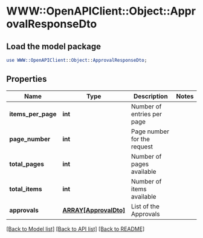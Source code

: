 # WWW::OpenAPIClient::Object::ApprovalResponseDto

## Load the model package
```perl
use WWW::OpenAPIClient::Object::ApprovalResponseDto;
```

## Properties
Name | Type | Description | Notes
------------ | ------------- | ------------- | -------------
**items_per_page** | **int** | Number of entries per page | 
**page_number** | **int** | Page number for the request | 
**total_pages** | **int** | Number of pages available | 
**total_items** | **int** | Number of items available | 
**approvals** | [**ARRAY[ApprovalDto]**](ApprovalDto.md) | List of the Approvals | 

[[Back to Model list]](../README.md#documentation-for-models) [[Back to API list]](../README.md#documentation-for-api-endpoints) [[Back to README]](../README.md)


